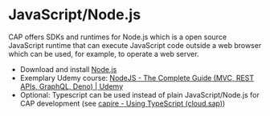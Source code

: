 # JavaScript/Node.js

CAP offers SDKs and runtimes for Node.js which is a open source JavaScript runtime that can execute JavaScript code outside a web browser which can be used, for example, to operate a web server.

- Download and install [Node.js](https://nodejs.org/en/download/)
- Exemplary Udemy course: [NodeJS - The Complete Guide (MVC, REST APIs, GraphQL, Deno) | Udemy](https://www.udemy.com/course/nodejs-the-complete-guide/)
- Optional: Typescript can be used instead of plain JavaScript/Node.js for CAP development (see [capire - Using TypeScript (cloud.sap)](https://cap.cloud.sap/docs/node.js/typescript))
